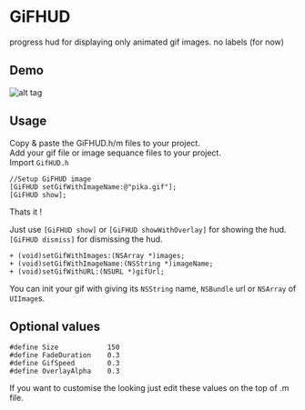 GiFHUD
======

progress hud for displaying only animated gif images. no labels (for now)


Demo
----

![alt tag](https://raw.githubusercontent.com/cemolcay/GiFHUD/master/demo.gif)

Usage
-----

Copy & paste the GiFHUD.h/m files to your project. <br>
Add your gif file or image sequance files to your project. <br>
Import `GifHUD.h` 

    //Setup GiFHUD image
    [GiFHUD setGifWithImageName:@"pika.gif"];
    [GiFHUD show];

Thats it ! <br>

Just use `[GiFHUD show]` or `[GiFHUD showWithOverlay]` for showing the hud. <br>
`[GiFHUD dismiss]` for dismissing the hud.

    + (void)setGifWithImages:(NSArray *)images;
    + (void)setGifWithImageName:(NSString *)imageName;
    + (void)setGifWithURL:(NSURL *)gifUrl;

You can init your gif with giving its `NSString` name, `NSBundle` url or `NSArray` of `UIImage`s.

Optional values
---------------

    #define Size            150
    #define FadeDuration    0.3
    #define GifSpeed        0.3
    #define OverlayAlpha    0.3

If you want to customise the looking just edit these values on the top of .m file.


